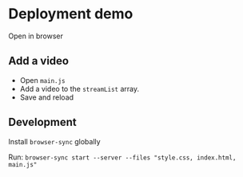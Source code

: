 # Deployment demo

Open in browser

## Add a video

- Open `main.js`
- Add a video to the `streamList` array.
- Save and reload

## Development

Install `browser-sync` globally

Run: `browser-sync start --server --files "style.css, index.html, main.js"`


